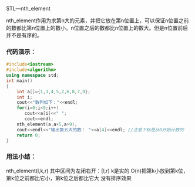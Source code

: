 STL—nth_element
<!--more-->

nth_element作用为求第n大的元素，并把它放在第n位置上，可以保证n位置之前的数都比第n位置上的数小。n位置之后的数都比n位置上的数大。但是n位置前后并不是有序的。

### 代码演示： ###
```cpp
#include<iostream>
#include<algorithm>
using namespace std;
int main()
{
    int a[]={1,3,4,5,2,6,8,7,9};
    int i;
    cout<<"数列如下："<<endl;
    for(i=0;i<9;i++)
       cout<<a[i]<<" ";
       cout<<endl;
    nth_element(a,a+5,a+9);
    cout<<endl<<"输出第五大的数： "<<a[4]<<endl; //注意下标是从0开始计数的
    return 0;
}

```

### 用法小结： ###
nth_element(l,k,r)
其中区间为左闭右开：[l,r)
k是实的
O(n)把第k小放到第k位，第k位之前都比它小，第k位之后都比它大
没有排序效果